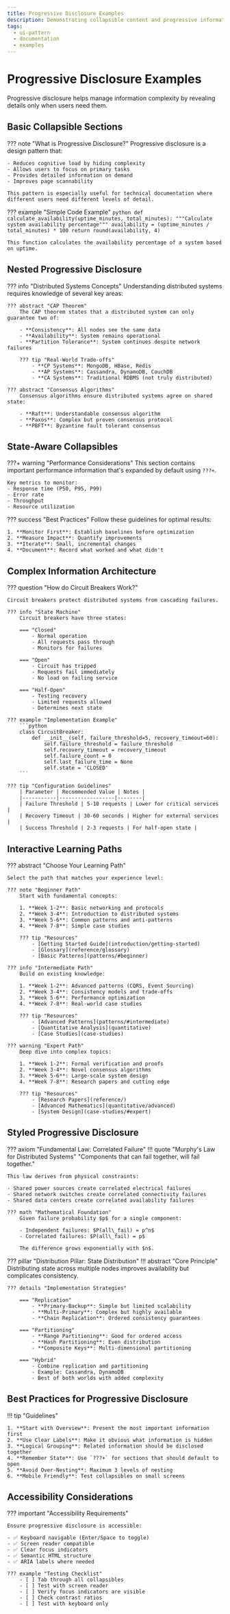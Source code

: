 ```yaml
---
title: Progressive Disclosure Examples
description: Demonstrating collapsible content and progressive information reveal
tags:
  - ui-pattern
  - documentation
  - examples
---
```


# Progressive Disclosure Examples

Progressive disclosure helps manage information complexity by revealing details only when users need them.

## Basic Collapsible Sections

??? note "What is Progressive Disclosure?"
    Progressive disclosure is a design pattern that:
    
    - Reduces cognitive load by hiding complexity
    - Allows users to focus on primary tasks
    - Provides detailed information on demand
    - Improves page scannability
    
    This pattern is especially useful for technical documentation where different users need different levels of detail.

??? example "Simple Code Example"
    ```python
    def calculate_availability(uptime_minutes, total_minutes):
        """Calculate system availability percentage"""
        availability = (uptime_minutes / total_minutes) * 100
        return round(availability, 4)
    ```
    
    This function calculates the availability percentage of a system based on uptime.

## Nested Progressive Disclosure

??? info "Distributed Systems Concepts"
    Understanding distributed systems requires knowledge of several key areas:
    
    ??? abstract "CAP Theorem"
        The CAP theorem states that a distributed system can only guarantee two of:
        
        - **Consistency**: All nodes see the same data
        - **Availability**: System remains operational
        - **Partition Tolerance**: System continues despite network failures
        
        ??? tip "Real-World Trade-offs"
            - **CP Systems**: MongoDB, HBase, Redis
            - **AP Systems**: Cassandra, DynamoDB, CouchDB
            - **CA Systems**: Traditional RDBMS (not truly distributed)

    ??? abstract "Consensus Algorithms"
        Consensus algorithms ensure distributed systems agree on shared state:
        
        - **Raft**: Understandable consensus algorithm
        - **Paxos**: Complex but proven consensus protocol
        - **PBFT**: Byzantine fault tolerant consensus

## State-Aware Collapsibles

???+ warning "Performance Considerations"
    This section contains important performance information that's expanded by default using `???+`.
    
    Key metrics to monitor:
    - Response time (P50, P95, P99)
    - Error rate
    - Throughput
    - Resource utilization

??? success "Best Practices" 
    Follow these guidelines for optimal results:
    
    1. **Monitor First**: Establish baselines before optimization
    2. **Measure Impact**: Quantify improvements
    3. **Iterate**: Small, incremental changes
    4. **Document**: Record what worked and what didn't

## Complex Information Architecture

??? question "How do Circuit Breakers Work?"
    
    Circuit breakers protect distributed systems from cascading failures.
    
    ??? info "State Machine"
        Circuit breakers have three states:
        
        === "Closed"
            - Normal operation
            - All requests pass through
            - Monitors for failures
            
        === "Open"
            - Circuit has tripped
            - Requests fail immediately
            - No load on failing service
            
        === "Half-Open"
            - Testing recovery
            - Limited requests allowed
            - Determines next state
    
    ??? example "Implementation Example"
        ```python
        class CircuitBreaker:
            def __init__(self, failure_threshold=5, recovery_timeout=60):
                self.failure_threshold = failure_threshold
                self.recovery_timeout = recovery_timeout
                self.failure_count = 0
                self.last_failure_time = None
                self.state = 'CLOSED'
        ```
    
    ??? tip "Configuration Guidelines"
        | Parameter | Recommended Value | Notes |
        |-----------|------------------|--------|
        | Failure Threshold | 5-10 requests | Lower for critical services |
        | Recovery Timeout | 30-60 seconds | Higher for external services |
        | Success Threshold | 2-3 requests | For half-open state |

## Interactive Learning Paths

??? abstract "Choose Your Learning Path"
    
    Select the path that matches your experience level:
    
    ??? note "Beginner Path"
        Start with fundamental concepts:
        
        1. **Week 1-2**: Basic networking and protocols
        2. **Week 3-4**: Introduction to distributed systems
        3. **Week 5-6**: Common patterns and anti-patterns
        4. **Week 7-8**: Simple case studies
        
        ??? tip "Resources"
            - [Getting Started Guide](introduction/getting-started)
            - [Glossary](reference/glossary)
            - [Basic Patterns](patterns/#beginner)
    
    ??? info "Intermediate Path" 
        Build on existing knowledge:
        
        1. **Week 1-2**: Advanced patterns (CQRS, Event Sourcing)
        2. **Week 3-4**: Consistency models and trade-offs
        3. **Week 5-6**: Performance optimization
        4. **Week 7-8**: Real-world case studies
        
        ??? tip "Resources"
            - [Advanced Patterns](patterns/#intermediate)
            - [Quantitative Analysis](quantitative)
            - [Case Studies](case-studies)
    
    ??? warning "Expert Path"
        Deep dive into complex topics:
        
        1. **Week 1-2**: Formal verification and proofs
        2. **Week 3-4**: Novel consensus algorithms
        3. **Week 5-6**: Large-scale system design
        4. **Week 7-8**: Research papers and cutting edge
        
        ??? tip "Resources"
            - [Research Papers](reference/)
            - [Advanced Mathematics](quantitative/advanced)
            - [System Design](case-studies/#expert)

## Styled Progressive Disclosure

??? axiom "Fundamental Law: Correlated Failure"
    !!! quote "Murphy's Law for Distributed Systems"
        "Components that can fail together, will fail together."
    
    This law derives from physical constraints:
    
    - Shared power sources create correlated electrical failures
    - Shared network switches create correlated connectivity failures  
    - Shared data centers create correlated availability failures
    
    ??? math "Mathematical Foundation"
        Given failure probability $p$ for a single component:
        
        - Independent failures: $P(all\_fail) = p^n$
        - Correlated failures: $P(all\_fail) = p$
        
        The difference grows exponentially with $n$.

??? pillar "Distribution Pillar: State Distribution"
    !!! abstract "Core Principle"
        Distributing state across multiple nodes improves availability but complicates consistency.
    
    ??? details "Implementation Strategies"
        
        === "Replication"
            - **Primary-Backup**: Simple but limited scalability
            - **Multi-Primary**: Complex but highly available
            - **Chain Replication**: Ordered consistency guarantees
        
        === "Partitioning"
            - **Range Partitioning**: Good for ordered access
            - **Hash Partitioning**: Even distribution
            - **Composite Keys**: Multi-dimensional partitioning
        
        === "Hybrid"
            - Combine replication and partitioning
            - Example: Cassandra, DynamoDB
            - Best of both worlds with added complexity

## Best Practices for Progressive Disclosure

!!! tip "Guidelines"
    
    1. **Start with Overview**: Present the most important information first
    2. **Use Clear Labels**: Make it obvious what information is hidden
    3. **Logical Grouping**: Related information should be disclosed together
    4. **Remember State**: Use `???+` for sections that should default to open
    5. **Avoid Over-Nesting**: Maximum 3 levels of nesting
    6. **Mobile Friendly**: Test collapsibles on small screens

## Accessibility Considerations

??? important "Accessibility Requirements"
    
    Ensure progressive disclosure is accessible:
    
    - ✅ Keyboard navigable (Enter/Space to toggle)
    - ✅ Screen reader compatible
    - ✅ Clear focus indicators
    - ✅ Semantic HTML structure
    - ✅ ARIA labels where needed
    
    ??? example "Testing Checklist"
        - [ ] Tab through all collapsibles
        - [ ] Test with screen reader
        - [ ] Verify focus indicators are visible
        - [ ] Check contrast ratios
        - [ ] Test with keyboard only